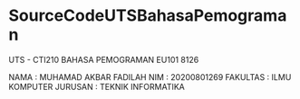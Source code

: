 # SourceCodeUTSBahasaPemograman
UTS - CTI210 BAHASA PEMOGRAMAN EU101 8126

NAMA		: MUHAMAD AKBAR FADILAH
NIM		: 20200801269
FAKULTAS	: ILMU KOMPUTER
JURUSAN	: TEKNIK INFORMATIKA

